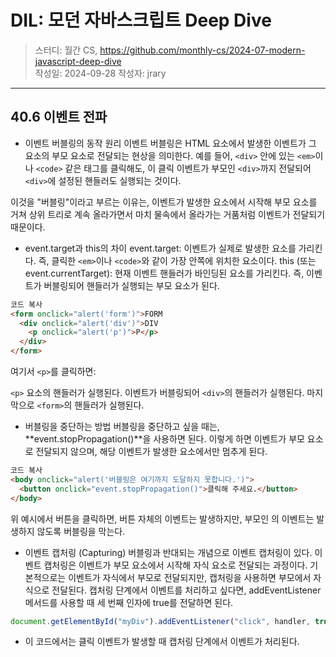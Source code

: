 # DIL: 모던 자바스크립트 Deep Dive

> 스터디: 월간 CS, https://github.com/monthly-cs/2024-07-modern-javascript-deep-dive  
> 작성일: 2024-09-28
> 작성자: jrary

---

## 40.6 이벤트 전파

- 이벤트 버블링의 동작 원리
이벤트 버블링은 HTML 요소에서 발생한 이벤트가 그 요소의 부모 요소로 전달되는 현상을 의미한다. 예를 들어, `<div>` 안에 있는 `<em>`이나 `<code>` 같은 태그를 클릭해도, 이 클릭 이벤트가 부모인 `<div>`까지 전달되어 `<div>`에 설정된 핸들러도 실행되는 것이다.

이것을 "버블링"이라고 부르는 이유는, 이벤트가 발생한 요소에서 시작해 부모 요소를 거쳐 상위 트리로 계속 올라가면서 마치 물속에서 올라가는 거품처럼 이벤트가 전달되기 때문이다.

- event.target과 this의 차이
event.target: 이벤트가 실제로 발생한 요소를 가리킨다. 즉, 클릭한 `<em>`이나 `<code>`와 같이 가장 안쪽에 위치한 요소이다.
this (또는 event.currentTarget): 현재 이벤트 핸들러가 바인딩된 요소를 가리킨다. 즉, 이벤트가 버블링되어 핸들러가 실행되는 부모 요소가 된다.

```html
코드 복사
<form onclick="alert('form')">FORM
  <div onclick="alert('div')">DIV
    <p onclick="alert('p')">P</p>
  </div>
</form>
```

여기서 `<p>`를 클릭하면:

`<p>` 요소의 핸들러가 실행된다.
이벤트가 버블링되어 `<div>`의 핸들러가 실행된다.
마지막으로 `<form>`의 핸들러가 실행된다.

- 버블링을 중단하는 방법
버블링을 중단하고 싶을 때는, **event.stopPropagation()**을 사용하면 된다. 이렇게 하면 이벤트가 부모 요소로 전달되지 않으며, 해당 이벤트가 발생한 요소에서만 멈추게 된다.

```html
코드 복사
<body onclick="alert('버블링은 여기까지 도달하지 못합니다.')">
  <button onclick="event.stopPropagation()">클릭해 주세요.</button>
</body>
```

위 예시에서 버튼을 클릭하면, 버튼 자체의 이벤트는 발생하지만, 부모인 <body>의 이벤트는 발생하지 않도록 버블링을 막는다.

- 이벤트 캡처링 (Capturing)
버블링과 반대되는 개념으로 이벤트 캡처링이 있다. 이벤트 캡처링은 이벤트가 부모 요소에서 시작해 자식 요소로 전달되는 과정이다. 기본적으로는 이벤트가 자식에서 부모로 전달되지만, 캡처링을 사용하면 부모에서 자식으로 전달된다. 캡처링 단계에서 이벤트를 처리하고 싶다면, addEventListener 메서드를 사용할 때 세 번째 인자에 true를 전달하면 된다.

```javascript
document.getElementById("myDiv").addEventListener("click", handler, true);
```

- 이 코드에서는 클릭 이벤트가 발생할 때 캡처링 단계에서 이벤트가 처리된다.